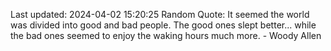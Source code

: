 Last updated: 2024-04-02 15:20:25
Random Quote: It seemed the world was divided into good and bad people. The good ones slept better... while the bad ones seemed to enjoy the waking hours much more. - Woody Allen